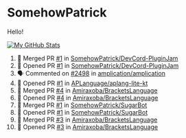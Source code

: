 # SomehowPatrick
Hello!

[![My GitHub Stats](https://github-readme-stats.vercel.app/api/?username=somehowpatrick&count_private=true&theme=tokyonight&showicons=true)]()

<!--START_SECTION:activity-->
1. 🎉 Merged PR [#1](https://github.com/SomehowPatrick/DevCord-PluginJam/pull/1) in [SomehowPatrick/DevCord-PluginJam](https://github.com/SomehowPatrick/DevCord-PluginJam)
2. 💪 Opened PR [#1](https://github.com/SomehowPatrick/DevCord-PluginJam/pull/1) in [SomehowPatrick/DevCord-PluginJam](https://github.com/SomehowPatrick/DevCord-PluginJam)
3. 🗣 Commented on [#2498](https://github.com/amplication/amplication/issues/2498) in [amplication/amplication](https://github.com/amplication/amplication)
4. 💪 Opened PR [#1](https://github.com/APLanguage/aplang-lite-kt/pull/1) in [APLanguage/aplang-lite-kt](https://github.com/APLanguage/aplang-lite-kt)
5. 🎉 Merged PR [#4](https://github.com/Amiraxoba/BracketsLanguage/pull/4) in [Amiraxoba/BracketsLanguage](https://github.com/Amiraxoba/BracketsLanguage)
6. 💪 Opened PR [#4](https://github.com/Amiraxoba/BracketsLanguage/pull/4) in [Amiraxoba/BracketsLanguage](https://github.com/Amiraxoba/BracketsLanguage)
7. 🎉 Merged PR [#1](https://github.com/SomehowPatrick/SugarBot/pull/1) in [SomehowPatrick/SugarBot](https://github.com/SomehowPatrick/SugarBot)
8. 💪 Opened PR [#1](https://github.com/SomehowPatrick/SugarBot/pull/1) in [SomehowPatrick/SugarBot](https://github.com/SomehowPatrick/SugarBot)
9. 🎉 Merged PR [#3](https://github.com/Amiraxoba/BracketsLanguage/pull/3) in [Amiraxoba/BracketsLanguage](https://github.com/Amiraxoba/BracketsLanguage)
10. 💪 Opened PR [#3](https://github.com/Amiraxoba/BracketsLanguage/pull/3) in [Amiraxoba/BracketsLanguage](https://github.com/Amiraxoba/BracketsLanguage)
<!--END_SECTION:activity-->
